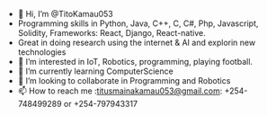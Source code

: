 - 👋 Hi, I’m @TitoKamau053
-  Programming skills in Python, Java, C++, C, C#, Php, Javascript, Solidity, Frameworks: React, Django, React-native.
-  Great in doing research using the internet & AI and explorin new technologies
- 👀 I’m interested in IoT, Robotics, programming, playing football.
- 🌱 I’m currently learning ComputerScience
- 💞️ I’m looking to collaborate in Programming and Robotics
- 📫 How to reach me :titusmainakamau053@gmail.com: +254-748499289 or +254-797943317

<!---
TitoKamau053/TitoKamau053 is a ✨ special ✨ repository because its `README.md` (this file) appears on your GitHub profile.
You can click the Preview link to take a look at your changes.
--->
